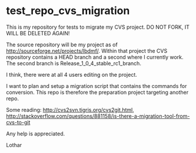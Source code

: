 # test_repo_cvs_migration
This is my repository for tests to migrate my CVS project. DO NOT FORK, IT WILL BE DELETED AGAIN!

The source repository will be my project as of http://sourceforge.net/projects/lbdmf/.
Within that project the CVS repository contains a HEAD branch and a second where I currently work.
The second branch is Release_1_0_4_stable_rc1_branch.

I think, there were at all 4 users editing on the project.

I want to plan and setup a migration script that contains the commands for conversion. This repo is therefore
the preparation project targeting another repo.

Some reading:
http://cvs2svn.tigris.org/cvs2git.html, 
http://stackoverflow.com/questions/881158/is-there-a-migration-tool-from-cvs-to-git

Any help is appreciated.

Lothar
